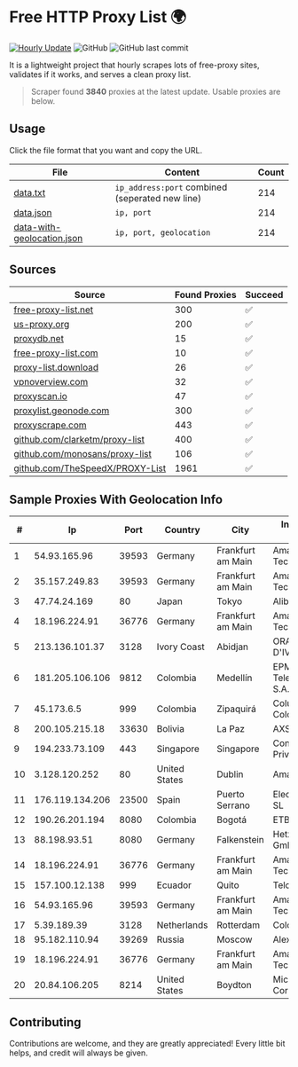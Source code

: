 
# Free HTTP Proxy List 🌍

[![Hourly Update](https://github.com/mertguvencli/http-proxy-list/actions/workflows/main.yml/badge.svg?branch=main)](https://github.com/mertguvencli/http-proxy-list/actions/workflows/main.yml)
![GitHub](https://img.shields.io/github/license/mertguvencli/http-proxy-list)
![GitHub last commit](https://img.shields.io/github/last-commit/mertguvencli/http-proxy-list)

It is a lightweight project that hourly scrapes lots of free-proxy sites, validates if it works, and serves a clean proxy list.


> Scraper found **3840** proxies at the latest update. Usable proxies are below.

## Usage

Click the file format that you want and copy the URL.


|File|Content|Count|
|----|-------|-----|
|[data.txt](https://raw.githubusercontent.com/mertguvencli/http-proxy-list/main/proxy-list/data.txt)|`ip_address:port` combined (seperated new line)|214|
|[data.json](https://raw.githubusercontent.com/mertguvencli/http-proxy-list/main/proxy-list/data.json)|`ip, port`|214|
|[data-with-geolocation.json](https://raw.githubusercontent.com/mertguvencli/http-proxy-list/main/proxy-list/data-with-geolocation.json)|`ip, port, geolocation`|214|

## Sources

|Source|Found Proxies|Succeed|
|------|-------------|-------|
|[free-proxy-list.net](https://free-proxy-list.net)|300|✅|
|[us-proxy.org](https://www.us-proxy.org)|200|✅|
|[proxydb.net](http://proxydb.net)|15|✅|
|[free-proxy-list.com](https://free-proxy-list.com/?page=&port=&type%5B%5D=http&type%5B%5D=https&up_time=0&search=Search)|10|✅|
|[proxy-list.download](https://www.proxy-list.download/HTTP)|26|✅|
|[vpnoverview.com](https://vpnoverview.com/privacy/anonymous-browsing/free-proxy-servers)|32|✅|
|[proxyscan.io](https://www.proxyscan.io)|47|✅|
|[proxylist.geonode.com](https://proxylist.geonode.com/api/proxy-list?limit=300&page=1&sort_by=lastChecked&sort_type=desc&protocols=http,https)|300|✅|
|[proxyscrape.com](https://api.proxyscrape.com/v2/?request=displayproxies&protocol=http&timeout=10000&country=all&ssl=all&anonymity=all)|443|✅|
|[github.com/clarketm/proxy-list](https://raw.githubusercontent.com/clarketm/proxy-list/master/proxy-list-raw.txt)|400|✅|
|[github.com/monosans/proxy-list](https://raw.githubusercontent.com/monosans/proxy-list/main/proxies/http.txt)|106|✅|
|[github.com/TheSpeedX/PROXY-List](https://raw.githubusercontent.com/TheSpeedX/PROXY-List/master/http.txt)|1961|✅|


## Sample Proxies With Geolocation Info

|#|Ip|Port|Country|City|Internet Service Provider|
|-|--|----|-------|----|-------------------------|
|1|54.93.165.96|39593|Germany|Frankfurt am Main|Amazon Technologies Inc.|
|2|35.157.249.83|39593|Germany|Frankfurt am Main|Amazon Technologies Inc.|
|3|47.74.24.169|80|Japan|Tokyo|Alibaba.com LLC|
|4|18.196.224.91|36776|Germany|Frankfurt am Main|Amazon Technologies Inc.|
|5|213.136.101.37|3128|Ivory Coast|Abidjan|ORANGE COTE D'IVOIRE|
|6|181.205.106.106|9812|Colombia|Medellín|EPM Telecomunicaciones S.A. E.S.P.|
|7|45.173.6.5|999|Colombia|Zipaquirá|Columbus Networks Colombia|
|8|200.105.215.18|33630|Bolivia|La Paz|AXS Bolivia S. A.|
|9|194.233.73.109|443|Singapore|Singapore|Contabo Asia Private Limited|
|10|3.128.120.252|80|United States|Dublin|Amazon.com, Inc.|
|11|176.119.134.206|23500|Spain|Puerto Serrano|Electro Puerto SUR SL|
|12|190.26.201.194|8080|Colombia|Bogotá|ETB - Colombia|
|13|88.198.93.51|8080|Germany|Falkenstein|Hetzner Online GmbH|
|14|18.196.224.91|36776|Germany|Frankfurt am Main|Amazon Technologies Inc.|
|15|157.100.12.138|999|Ecuador|Quito|Telconet S.A|
|16|54.93.165.96|39593|Germany|Frankfurt am Main|Amazon Technologies Inc.|
|17|5.39.189.39|3128|Netherlands|Rotterdam|ColoCenter b.v.|
|18|95.182.110.94|39269|Russia|Moscow|Alexander M. Belov|
|19|18.196.224.91|36776|Germany|Frankfurt am Main|Amazon Technologies Inc.|
|20|20.84.106.205|8214|United States|Boydton|Microsoft Corporation|



## Contributing

Contributions are welcome, and they are greatly appreciated! Every
little bit helps, and credit will always be given.

